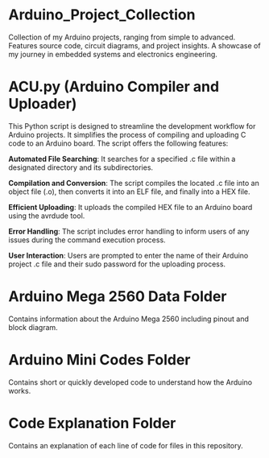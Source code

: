 # Arduino_Project_Collection
Collection of my Arduino projects, ranging from simple to advanced. Features source code, circuit diagrams, and project insights. A showcase of my journey in embedded systems and electronics engineering.

# **ACU.py (Arduino Compiler and Uploader)**

This Python script is designed to streamline the development workflow for Arduino projects. It simplifies the process of compiling and uploading C code to an Arduino board. 
The script offers the following features:

**Automated File Searching**: It searches for a specified .c file within a designated directory and its subdirectories.

**Compilation and Conversion**: The script compiles the located .c file into an object file (.o), then converts it into an ELF file, and finally into a HEX file.

**Efficient Uploading**: It uploads the compiled HEX file to an Arduino board using the avrdude tool.

**Error Handling**: The script includes error handling to inform users of any issues during the command execution process.

**User Interaction**: Users are prompted to enter the name of their Arduino project .c file and their sudo password for the uploading process.

# **Arduino Mega 2560 Data Folder**

Contains information about the Arduino Mega 2560 including pinout and block diagram.

# **Arduino Mini Codes Folder**

Contains short or quickly developed code to understand how the Arduino works.

# **Code Explanation Folder** 

Contains an explanation of each line of code for files in this repository.
